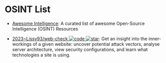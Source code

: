 # OSINT List

- [Awesome Intelligence](https://github.com/ARPSyndicate/awesome-intelligence): A curated list of awesome Open-Source Intelligence (OSINT) Resources

- [2023~Lissy93/web-check ![code](https://ng-tech.icu/assets/code.svg) ![star](https://img.shields.io/github/stars/Lissy93/web-check)](https://github.com/Lissy93/web-check): Get an insight into the inner-workings of a given website: uncover potential attack vectors, analyse server architecture, view security configurations, and learn what technologies a site is using.

